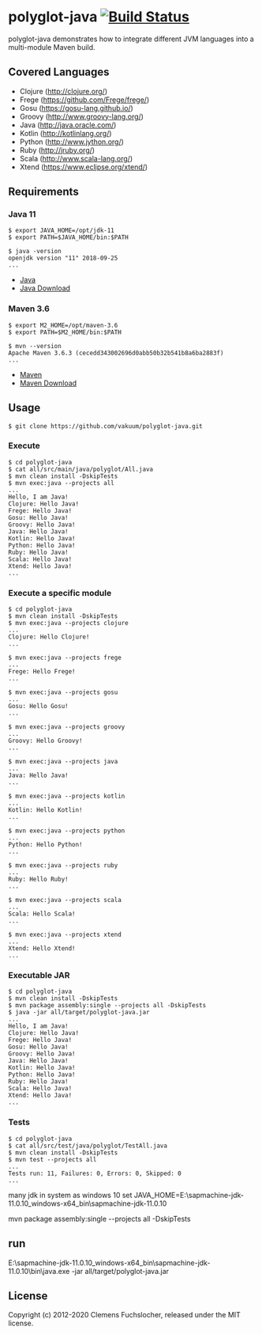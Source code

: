 # polyglot-java [![Build Status](https://api.travis-ci.org/vakuum/polyglot-java.png?branch=master)](http://travis-ci.org/vakuum/polyglot-java)

polyglot-java demonstrates how to integrate different JVM languages into a multi-module Maven build.

## Covered Languages

* Clojure (http://clojure.org/)
* Frege (https://github.com/Frege/frege/)
* Gosu (https://gosu-lang.github.io/)
* Groovy (http://www.groovy-lang.org/)
* Java (http://java.oracle.com/)
* Kotlin (http://kotlinlang.org/)
* Python (http://www.jython.org/)
* Ruby (http://jruby.org/)
* Scala (http://www.scala-lang.org/)
* Xtend (https://www.eclipse.org/xtend/)

## Requirements

### Java 11

	$ export JAVA_HOME=/opt/jdk-11
	$ export PATH=$JAVA_HOME/bin:$PATH

	$ java -version
	openjdk version "11" 2018-09-25
	...

* [Java](https://www.oracle.com/java/technologies/)
* [Java Download](https://www.oracle.com/java/technologies/javase-downloads.html)

### Maven 3.6

	$ export M2_HOME=/opt/maven-3.6
	$ export PATH=$M2_HOME/bin:$PATH

	$ mvn --version
	Apache Maven 3.6.3 (cecedd343002696d0abb50b32b541b8a6ba2883f)
	...

* [Maven](https://maven.apache.org/)
* [Maven Download](https://maven.apache.org/download.cgi)

## Usage

	$ git clone https://github.com/vakuum/polyglot-java.git

### Execute

	$ cd polyglot-java
	$ cat all/src/main/java/polyglot/All.java
	$ mvn clean install -DskipTests
	$ mvn exec:java --projects all
	...
	Hello, I am Java!
	Clojure: Hello Java!
	Frege: Hello Java!
	Gosu: Hello Java!
	Groovy: Hello Java!
	Java: Hello Java!
	Kotlin: Hello Java!
	Python: Hello Java!
	Ruby: Hello Java!
	Scala: Hello Java!
	Xtend: Hello Java!
	...

### Execute a specific module

	$ cd polyglot-java
	$ mvn clean install -DskipTests
	$ mvn exec:java --projects clojure
	...
	Clojure: Hello Clojure!
	...

	$ mvn exec:java --projects frege
	...
	Frege: Hello Frege!
	...

	$ mvn exec:java --projects gosu
	...
	Gosu: Hello Gosu!
	...

	$ mvn exec:java --projects groovy
	...
	Groovy: Hello Groovy!
	...

	$ mvn exec:java --projects java
	...
	Java: Hello Java!
	...

	$ mvn exec:java --projects kotlin
	...
	Kotlin: Hello Kotlin!
	...

	$ mvn exec:java --projects python
	...
	Python: Hello Python!
	...

	$ mvn exec:java --projects ruby
	...
	Ruby: Hello Ruby!
	...

	$ mvn exec:java --projects scala
	...
	Scala: Hello Scala!
	...

	$ mvn exec:java --projects xtend
	...
	Xtend: Hello Xtend!
	...

### Executable JAR

	$ cd polyglot-java
	$ mvn clean install -DskipTests
	$ mvn package assembly:single --projects all -DskipTests
	$ java -jar all/target/polyglot-java.jar
	...
	Hello, I am Java!
	Clojure: Hello Java!
	Frege: Hello Java!
	Gosu: Hello Java!
	Groovy: Hello Java!
	Java: Hello Java!
	Kotlin: Hello Java!
	Python: Hello Java!
	Ruby: Hello Java!
	Scala: Hello Java!
	Xtend: Hello Java!
	...

### Tests

	$ cd polyglot-java
	$ cat all/src/test/java/polyglot/TestAll.java
	$ mvn clean install -DskipTests
	$ mvn test --projects all
	...
	Tests run: 11, Failures: 0, Errors: 0, Skipped: 0
	...
many jdk in system as windows 10
set JAVA_HOME=E:\sapmachine-jdk-11.0.10_windows-x64_bin\sapmachine-jdk-11.0.10

mvn package assembly:single --projects all -DskipTests

## run 
E:\sapmachine-jdk-11.0.10_windows-x64_bin\sapmachine-jdk-11.0.10\bin\java.exe -jar all/target/polyglot-java.jar
## License

Copyright (c) 2012-2020 Clemens Fuchslocher, released under the MIT license.
